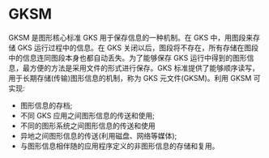 # GKSM

GKSM 是图形核心标准 GKS 用于保存信息的一种机制。在 GKS 中，用图段来存储 GKS 运行过程中的信息。在 GKS 关闭以后，图段将不存在，所有存储在图段中的信息连同图段本身也都自动丢失。为了能够保存 GKS 运行中得到的图形信息，最方便的方法是采用文件的形式进行保存。GKS 标准提供了能够顺序读写，用于长期存储(传输)图形信息的机制，称为 GKS 元文件(GKSM)。利用 GKSM 可实现:

- 图形信息的存档;
- 不同 GKS 应用之间图形信息的传送和使用;
- 不同的图形系统之间图形信息的传送和使用
- 异地之间图形信息的传送(利用磁盘、网络等媒体);
- 与图形信息相伴随的应用程序定义的非图形信息的存储和复用。
